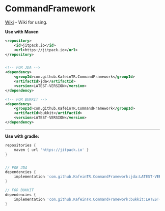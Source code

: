 # CommandFramework

[Wiki](https://github.com/KafeinTR/CommandFramework/wiki) - Wiki for using.

**Use with Maven**
```xml
<repository>
    <id>jitpack.io</id>
    <url>https://jitpack.io</url>
</repository>


<!-- FOR JDA -->
<dependency>
    <groupId>com.github.KafeinTR.CommandFramework</groupId>
    <artifactId>jda</artifactId>
    <version>LATEST-VERSION</version>
</dependency>

<!-- FOR BUKKIT -->
<dependency>
    <groupId>com.github.KafeinTR.CommandFramework</groupId>
    <artifactId>bukkit</artifactId>
    <version>LATEST-VERSION</version>
</dependency>
```

***

**Use with gradle:**
```gradle
repositories {
    maven { url 'https://jitpack.io' }
}


// FOR JDA
dependencies {
    implementation 'com.github.KafeinTR.CommandFramework:jda:LATEST-VERSION'
}

// FOR BUKKIT
dependencies {
    implementation 'com.github.KafeinTR.CommandFramework:bukkit:LATEST-VERSION'
}
```
